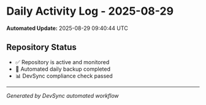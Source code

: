 # Daily Activity Log - 2025-08-29

**Automated Update:** 2025-08-29 09:40:44 UTC

## Repository Status
- ✅ Repository is active and monitored
- 🔄 Automated daily backup completed
- 📊 DevSync compliance check passed

---
*Generated by DevSync automated workflow*
